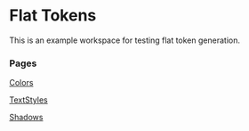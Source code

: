 # Flat Tokens

This is an example workspace for testing flat token generation.

### Pages

<a class="page" href="Colors.md">Colors</a>

<a class="page" href="TextStyles.md">TextStyles</a>

<a class="page" href="Shadows.md">Shadows</a>


